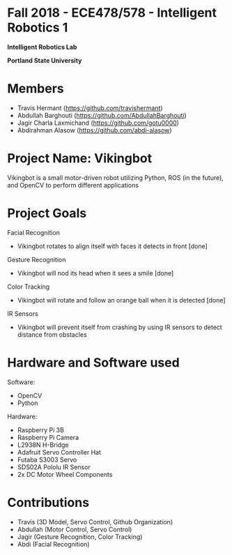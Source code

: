 # Fall 2018 - ECE478/578 - Intelligent Robotics 1
**Intelligent Robotics Lab**

**Portland State University**

# Members
- Travis Hermant (https://github.com/travishermant)
- Abdullah Barghouti (https://github.com/AbdullahBarghouti)
- Jagir Charla Laxmichand (https://github.com/gotu0000)
- Abdirahman Alasow (https://github.com/abdi-alasow)

# Project Name: Vikingbot

Vikingbot is a small motor-driven robot utilizing Python, ROS (in the future), and OpenCV to perform different applications
  
# Project Goals

Facial Recognition
- Vikingbot rotates to align itself with faces it detects in front [done]

Gesture Recognition
- Vikingbot will nod its head when it sees a smile [done]

Color Tracking
- Vikingbot will rotate and follow an orange ball when it is detected [done]

IR Sensors
- Vikingbot will prevent itself from crashing by using IR sensors to detect distance from obstacles

# Hardware and Software used

Software:
- OpenCV
- Python

Hardware: 
- Raspberry Pi 3B
- Raspberry Pi Camera
- L2938N H-Bridge
- Adafruit Servo Controller Hat
- Futaba S3003 Servo
- SDS02A Pololu IR Sensor
- 2x DC Motor Wheel Components

# Contributions
- Travis (3D Model, Servo Control, Github Organization)
- Abdullah (Motor Control, Servo Control)
- Jagir (Gesture Recognition, Color Tracking)
- Abdi (Facial Recognition)
